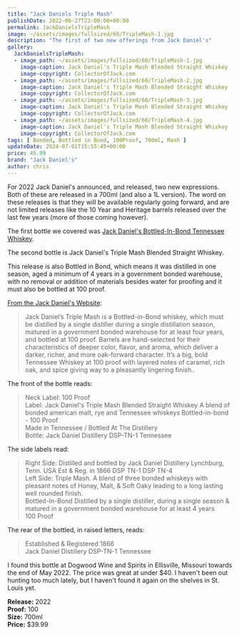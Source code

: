 ```yaml
---
title: "Jack Daniels Triple Mash"
publishDate: 2022-06-27T23:00:00+00:00
permalink: JackDanielsTripleMash
image: ~/assets/images/fullsized/60/TripleMash-1.jpg
description: "The first of two new offerings from Jack Daniel's"
gallery:
  JackDanielsTripleMash:
  - image_path: ~/assets/images/fullsized/60/TripleMash-1.jpg
    image-caption: Jack Daniel's Triple Mash Blended Straight Whiskey
    image-copyright: CollectorOfJack.com
  - image_path: ~/assets/images/fullsized/60/TripleMash-2.jpg
    image-caption: Jack Daniel's Triple Mash Blended Straight Whiskey
    image-copyright: CollectorOfJack.com
  - image_path: ~/assets/images/fullsized/60/TripleMash-3.jpg
    image-caption: Jack Daniel's Triple Mash Blended Straight Whiskey
    image-copyright: CollectorOfJack.com
  - image_path: ~/assets/images/fullsized/60/TripleMash-4.jpg
    image-caption: Jack Daniel's Triple Mash Blended Straight Whiskey
    image-copyright: CollectorOfJack.com
tags: [ Bonded, Bottled in Bond, 100Proof, 700ml, Mash ]
updateDate: 2024-07-01T15:55:45+00:00
price: 45.99
brand: "Jack Daniel's"
author: chris
---
```

For 2022 Jack Daniel's announced, and released, two new expressions. Both of these are released in a 700ml (and also a 1L version). The word on these releases is that they will be available regularly going forward, and are not limited releases like the 10 Year and Heritage barrels released over the last few years (more of those coming however).

The first bottle we covered was [Jack Daniel's Bottled-In-Bond Tennessee Whiskey](/JackDanielsBondedTennesseeWhiskey). 

The second bottle is Jack Daniel's Triple Mash Blended Straight Whiskey.

This release is also Bottled in Bond, which means it was distilled in one season, aged a minimum of 4 years in a government bonded warehouse, with no removal or addition of materials besides water for proofing and it must also be bottled at 100 proof.

[From the Jack Daniel's Website](https://www.jackdaniels.com/en-us/whiskey/triple-mash):
> Jack Daniel’s Triple Mash is a Bottled-in-Bond whiskey, which must be distilled by a single distiller during a single distillation season, matured in a government bonded warehouse for at least four years, and bottled at 100 proof.  Barrels are hand-selected for their characteristics of deeper color, flavor, and aroma, which deliver a darker, richer, and more oak-forward character. It’s a big, bold Tennessee Whiskey at 100 proof with layered notes of caramel, rich oak, and spice giving way to a pleasantly lingering finish..

The front of the bottle reads:
> Neck Label: 100 Proof  
> Label: Jack Daniel's Triple Mash Blended Straight Whiskey
> A blend of bonded american malt, rye and Tennessee whiskeys
> Bottled-in-bond - 100 Proof  
> Made in Tennessee / Bottled At The Distillery  
> Bottle: Jack Daniel Distillery DSP-TN-1 Tennessee  

The side labels read:
> Right Side: Distilled and bottled by Jack Daniel Distillery Lynchburg, Tenn. USA
Est & Reg. in 1866 DSP TN-1 DSP TN-4  
> Left Side: Triple Mash. A blend of three bonded whiskeys with pleasant notes of Honey, Malt, & Soft Oaky leading to a long lasting well rounded finish.  
> Bottled-In-Bond Distilled by a single distiller, during a single season & matured in a government bonded warehouse for at least 4 years  
> 100 Proof  

The rear of the bottled, in raised letters, reads:
> Established & Registered 1866  
> Jack Daniel Distillery DSP-TN-1 Tennessee  

I found this bottle at Dogwood Wine and Spirits in Ellisville, Missouri towards the end of May 2022. The price was great at under $40. I haven't been out hunting too much lately, but I haven't found it again on the shelves in St. Louis yet.

**Release:** 2022  
**Proof:** 100  
**Size:** 700ml  
**Price:** $39.99  


